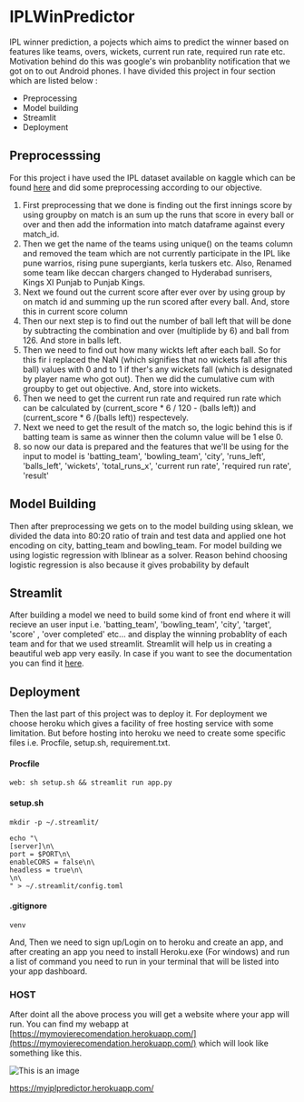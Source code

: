 # IPLWinPredictor

IPL winner prediction, a pojects which aims to predict the winner based on features like teams, overs, wickets, current run rate, required run rate etc. Motivation behind do this was google's win probanblity notification that we got on to out Android phones. I have divided this project in four section which are listed below : <br>
- Preprocessing
- Model building
- Streamlit
- Deployment

## Preprocesssing
For this project i have used the IPL dataset available on kaggle which can be found [here](https://www.kaggle.com/datasets/patrickb1912/ipl-complete-dataset-20082020) and did some preprocessing according to our objective. <br>

1. First preprocessing that we done is finding out the first innings score by using groupby on match is an sum up the runs that score in every ball or over and then add the information into match dataframe against every match_id.
2. Then we get the name of the teams using unique() on the teams column and removed the team which are not currently participate in the IPL like pune warrios, rising pune supergiants, kerla tuskers etc. Also, Renamed some team like deccan chargers changed to Hyderabad sunrisers, Kings XI Punjab to Punjab Kings.
3. Next we found out the current score after ever over by using group by on match id and summing up the run scored after every ball. And, store this in current score column
4. Then our next step is to find out the number of ball left that will be done by subtracting the combination and over (multiplide by 6) and ball from 126. And store in balls left.
5. Then we need to find out how many wickts left after each ball. So for this fir i replaced the NaN (which signifies that no wickets fall after this ball) values with 0 and to 1 if ther's any wickets fall (which is designated by player name who got out). Then we did the cumulative cum with groupby to get out objective. And, store into wickets.
6. Then we need to get the current run rate and required run rate which can be calculated by (current_score * 6 / 120 - (balls left)) and (current_score * 6 /(balls left)) respectevely.
7. Next we need to get the result of the match so, the logic behind this is if batting team is same as winner then the column value will be 1 else 0.
8. so now our data is prepared and the features that we'll be using for the input to model is 'batting_team', 'bowling_team', 'city', 'runs_left', 'balls_left', 'wickets', 'total_runs_x', 'current run rate', 'required run rate', 'result'

## Model Building
Then after preprocessing we gets on to the model building using sklean, we divided the data into 80:20 ratio of train and test data and applied one hot encoding on city, batting_team and bowling_team. For model building we using logistic regression with lblinear as a solver. Reason behind choosing logistic regression is also because it gives probability by default

## Streamlit
After building a model we need to build some kind of front end where it will recieve an user input i.e. 'batting_team', 'bowling_team', 'city', 'target', 'score' , 'over completed' etc... and display the winning probablity of each team and for that we used streamlit. Streamlit will help us in creating a beautiful web app very easily. In case if you want to see the documentation you can find it [here](https://docs.streamlit.io/).

## Deployment
Then the last part of this project was to deploy it. For deployment we choose heroku which gives a facility of free hosting service with some limitation. But before hosting into heroku we need to create some specific files i.e. Procfile, setup.sh, requirement.txt.
#### Procfile
```
web: sh setup.sh && streamlit run app.py
```
#### setup.sh
```
mkdir -p ~/.streamlit/

echo "\
[server]\n\
port = $PORT\n\
enableCORS = false\n\
headless = true\n\
\n\
" > ~/.streamlit/config.toml
```
#### .gitignore
```
venv
```
And, Then we need to sign up/Login on to heroku and create an app, and after creating an app you need to install Heroku.exe (For windows) and run a list of command you need to run in your terminal that will be listed into your app dashboard.

### HOST
After doint all the above process you will get a website where your app will run. You can find my webapp at [https://mymovierecomendation.herokuapp.com/](https://mymovierecomendation.herokuapp.com/) which will look like something like this.

![This is an image](images/Screenshot.png)









https://myiplpredictor.herokuapp.com/
